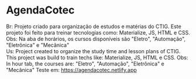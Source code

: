 # AgendaCotec
Br: Projeto criado para organização de estudos e matérias do CTIG.  Este projeto foi feito para treinar tecnologias como: Materialize, JS, HTML e CSS.  Obs: Na aba de horários, os cursos disponíveis são "Eletro", "Automação", "Eletrônica" e "Mecânica"  
Us: Project created to organize the study time and lesson plans of CTIG. This project was build to train techs like: Materialize, JS, HTML e CSS.  Obs: In hour tab, the courses are: "Eletro", "Automação", "Eletrônica" e "Mecânica"
Teste em: https://agendacotec.netlify.app
